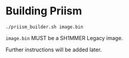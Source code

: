 # Building Priism
``./priism_builder.sh image.bin``

``image.bin`` MUST be a SH1MMER Legacy image.

Further instructions will be added later.

